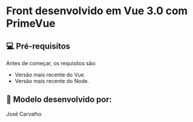 
# Front desenvolvido em Vue 3.0 com PrimeVue

## 💻 Pré-requisitos

Antes de começar, os requisitos são:
* Versão mais recente do Vue.
* Versão mais recente do Node.

## 🤝 Modelo desenvolvido por:
José Carvalho
